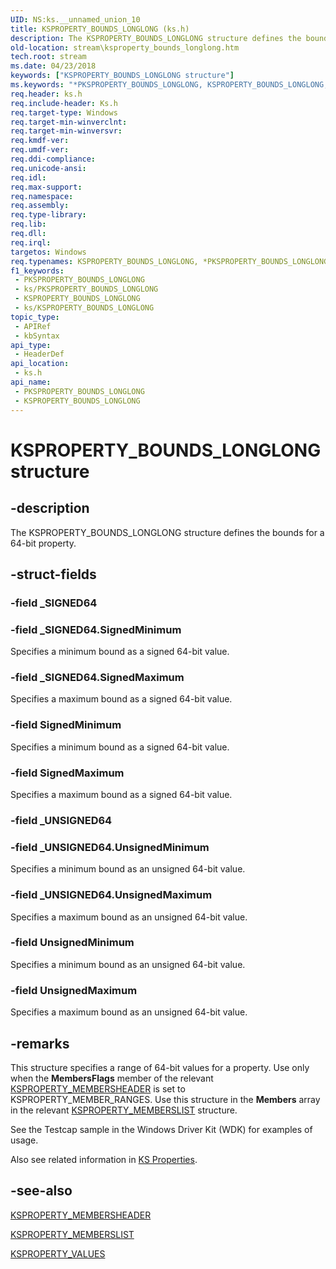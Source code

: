 ```yaml
---
UID: NS:ks.__unnamed_union_10
title: KSPROPERTY_BOUNDS_LONGLONG (ks.h)
description: The KSPROPERTY_BOUNDS_LONGLONG structure defines the bounds for a 64-bit property.
old-location: stream\ksproperty_bounds_longlong.htm
tech.root: stream
ms.date: 04/23/2018
keywords: ["KSPROPERTY_BOUNDS_LONGLONG structure"]
ms.keywords: "*PKSPROPERTY_BOUNDS_LONGLONG, KSPROPERTY_BOUNDS_LONGLONG, KSPROPERTY_BOUNDS_LONGLONG union [Streaming Media Devices], PKSPROPERTY_BOUNDS_LONGLONG, PKSPROPERTY_BOUNDS_LONGLONG union pointer [Streaming Media Devices], ks-struct_553b35b1-55c4-404d-af6b-a9fb2bbfb6b9.xml, ks/KSPROPERTY_BOUNDS_LONGLONG, ks/PKSPROPERTY_BOUNDS_LONGLONG, stream.ksproperty_bounds_longlong"
req.header: ks.h
req.include-header: Ks.h
req.target-type: Windows
req.target-min-winverclnt: 
req.target-min-winversvr: 
req.kmdf-ver: 
req.umdf-ver: 
req.ddi-compliance: 
req.unicode-ansi: 
req.idl: 
req.max-support: 
req.namespace: 
req.assembly: 
req.type-library: 
req.lib: 
req.dll: 
req.irql: 
targetos: Windows
req.typenames: KSPROPERTY_BOUNDS_LONGLONG, *PKSPROPERTY_BOUNDS_LONGLONG
f1_keywords:
 - PKSPROPERTY_BOUNDS_LONGLONG
 - ks/PKSPROPERTY_BOUNDS_LONGLONG
 - KSPROPERTY_BOUNDS_LONGLONG
 - ks/KSPROPERTY_BOUNDS_LONGLONG
topic_type:
 - APIRef
 - kbSyntax
api_type:
 - HeaderDef
api_location:
 - ks.h
api_name:
 - PKSPROPERTY_BOUNDS_LONGLONG
 - KSPROPERTY_BOUNDS_LONGLONG
---
```


# KSPROPERTY_BOUNDS_LONGLONG structure


## -description

The KSPROPERTY_BOUNDS_LONGLONG structure defines the bounds for a 64-bit property.

## -struct-fields

### -field _SIGNED64

### -field _SIGNED64.SignedMinimum

Specifies a minimum bound as a signed 64-bit value.

### -field _SIGNED64.SignedMaximum

Specifies a maximum bound as a signed 64-bit value.

### -field SignedMinimum

Specifies a minimum bound as a signed 64-bit value.

### -field SignedMaximum

Specifies a maximum bound as a signed 64-bit value.

### -field _UNSIGNED64

### -field _UNSIGNED64.UnsignedMinimum

Specifies a minimum bound as an unsigned 64-bit value.

### -field _UNSIGNED64.UnsignedMaximum

Specifies a maximum bound as an unsigned 64-bit value.

### -field UnsignedMinimum

Specifies a minimum bound as an unsigned 64-bit value.

### -field UnsignedMaximum

Specifies a maximum bound as an unsigned 64-bit value.

## -remarks

This structure specifies a range of 64-bit values for a property. Use only when the <b>MembersFlags</b> member of the relevant <a href="/windows-hardware/drivers/ddi/ks/ns-ks-ksproperty_membersheader">KSPROPERTY_MEMBERSHEADER</a> is set to KSPROPERTY_MEMBER_RANGES. Use this structure in the <b>Members</b> array in the relevant <a href="/windows-hardware/drivers/ddi/ks/ns-ks-ksproperty_memberslist">KSPROPERTY_MEMBERSLIST</a> structure.

See the Testcap sample in the Windows Driver Kit (WDK) for examples of usage.

Also see related information in <a href="/windows-hardware/drivers/stream/ks-properties">KS Properties</a>.

## -see-also

<a href="/windows-hardware/drivers/ddi/ks/ns-ks-ksproperty_membersheader">KSPROPERTY_MEMBERSHEADER</a>



<a href="/windows-hardware/drivers/ddi/ks/ns-ks-ksproperty_memberslist">KSPROPERTY_MEMBERSLIST</a>



<a href="/windows-hardware/drivers/ddi/ks/ns-ks-ksproperty_values">KSPROPERTY_VALUES</a>

